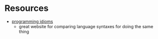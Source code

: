 # Resources

- [programming idioms](https://programming-idioms.org/about#about-block-cheatsheets)
  - great website for comparing language syntaxes for doing the same thing